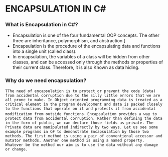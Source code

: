 # ENCAPSULATION IN C#

### What is Encapsulation in C#?
- Encapsulation is one of the four fundamental OOP concepts. The other three are inheritance, polymorphism, and abstraction.]
- Encapsulation is the procedure of the encapsulating data and functions into a single unit (called class).
- In encapsulation, the variables of a class will be hidden from other classes, and can be accessed only through the methods or properties of their current class. Therefore, it is also Known as data hiding.

### Why do we need encapsulation?
`TThe need of encapsulation is to protect or prevent the code (data) from accidental corruption due to the silly little errors that we are all prone to make. In Object oriented programming data is treated as a critical element in the program development and data is packed closely to the functions that operate on it and protects it from accidental modification from outside functions.`
`Encapsulation provides a way to protect data from accidental corruption. Rather than defining the data in the form of public, we can declare those fields as private. The Private data are manipulated indirectly by two ways. Let us see some example programs in C# to demonstrate Encapsulation by those two methods. The first method is using a pair of conventional accessor and mutator methods. Another one method is using a named property. Whatever be the method our aim is to use the data without any damage or change.`
